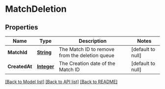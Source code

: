 # MatchDeletion
## Properties

Name | Type | Description | Notes
------------ | ------------- | ------------- | -------------
**MatchId** | [**String**](string.md) | The Match ID to remove from the deletion queue | [default to null]
**CreatedAt** | [**Integer**](integer.md) | The Creation date of the Match ID | [default to null]

[[Back to Model list]](../README.md#documentation-for-models) [[Back to API list]](../README.md#documentation-for-api-endpoints) [[Back to README]](../README.md)

